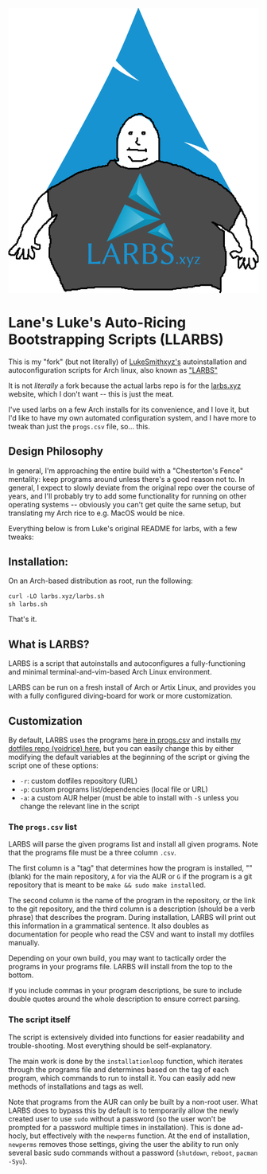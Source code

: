 ![larbs logo](/assets/larbs.png)

# Lane's Luke's Auto-Ricing Bootstrapping Scripts (LLARBS)

This is my "fork" (but not literally) of [LukeSmithxyz's](https://github.com/LukeSmithxyz) autoinstallation and autoconfiguration scripts for Arch linux, also known as ["LARBS"](https://larbs.xyz)

It is not *literally* a fork because the actual larbs repo is for the [larbs.xyz](https://larbs.xyz/) website, which I don't want -- this is just the meat.

I've used larbs on a few Arch installs for its convenience, and I love it, but I'd like to have my own automated configuration system, and I have more to tweak than just the `progs.csv` file, so... this.

## Design Philosophy

In general, I'm approaching the entire build with a "Chesterton's Fence" mentality: keep programs around unless there's a good reason not to. In general, I expect to slowly deviate from the original repo over the course of years, and I'll probably try to add some functionality for running on other operating systems -- obviously you can't get quite the same setup, but translating my Arch rice to e.g. MacOS would be nice.

Everything below is from Luke's original README for larbs, with a few tweaks:

## Installation:

On an Arch-based distribution as root, run the following:

```
curl -LO larbs.xyz/larbs.sh
sh larbs.sh
```

That's it.

## What is LARBS?

LARBS is a script that autoinstalls and autoconfigures a fully-functioning
and minimal terminal-and-vim-based Arch Linux environment.

LARBS can be run on a fresh install of Arch or Artix Linux, and provides you
with a fully configured diving-board for work or more customization.

## Customization

By default, LARBS uses the programs [here in progs.csv](https://larbs.xyz/progs.csv) and installs
[my dotfiles repo (voidrice) here](https://github.com/lukesmithxyz/voidrice),
but you can easily change this by either modifying the default variables at the
beginning of the script or giving the script one of these options:

- `-r`: custom dotfiles repository (URL)
- `-p`: custom programs list/dependencies (local file or URL)
- `-a`: a custom AUR helper (must be able to install with `-S` unless you
  change the relevant line in the script

### The `progs.csv` list

LARBS will parse the given programs list and install all given programs. Note
that the programs file must be a three column `.csv`.

The first column is a "tag" that determines how the program is installed, ""
(blank) for the main repository, `A` for via the AUR or `G` if the program is a
git repository that is meant to be `make && sudo make install`ed.

The second column is the name of the program in the repository, or the link to
the git repository, and the third column is a description (should be a verb
phrase) that describes the program. During installation, LARBS will print out
this information in a grammatical sentence. It also doubles as documentation
for people who read the CSV and want to install my dotfiles manually.

Depending on your own build, you may want to tactically order the programs in
your programs file. LARBS will install from the top to the bottom.

If you include commas in your program descriptions, be sure to include double
quotes around the whole description to ensure correct parsing.

### The script itself

The script is extensively divided into functions for easier readability and
trouble-shooting. Most everything should be self-explanatory.

The main work is done by the `installationloop` function, which iterates
through the programs file and determines based on the tag of each program,
which commands to run to install it. You can easily add new methods of
installations and tags as well.

Note that programs from the AUR can only be built by a non-root user. What
LARBS does to bypass this by default is to temporarily allow the newly created
user to use `sudo` without a password (so the user won't be prompted for a
password multiple times in installation). This is done ad-hocly, but
effectively with the `newperms` function. At the end of installation,
`newperms` removes those settings, giving the user the ability to run only
several basic sudo commands without a password (`shutdown`, `reboot`,
`pacman -Syu`).
